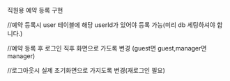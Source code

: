 직원용 예약 등록 구현

//예약 등록시 user 테이블에 해당 userId가 있어야 등록 가능(미리 db 세팅하셔야 합니다.)

//예약 등록 후 로그인 직후 화면으로 가도록 변경 (guest면 guest,manager면 manager)

//로그아웃시 실제 초기화면으로 가지도록 변경(재로그인 필요)
